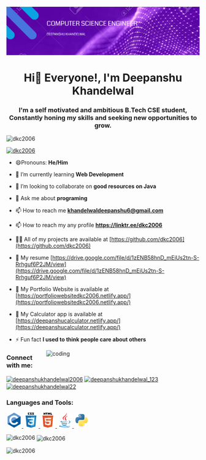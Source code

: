 ![logo](https://github.com/dkc2006/dkc2006/blob/main/660517df837d310012e12fcc.jpg)
<h1 align="center">Hi👋 Everyone!, I'm Deepanshu Khandelwal</h1>
<h3 align="center">I'm a self motivated and ambitious B.Tech CSE student, Constantly honing my skills and seeking new opportunities to grow.</h3>

<p align="left"> <img src="https://komarev.com/ghpvc/?username=dkc2006&label=Profile%20views&color=0e75b6&style=flat" alt="dkc2006" /> </p>

<p align="left"> <a href="https://github.com/ryo-ma/github-profile-trophy"><img src="https://github-profile-trophy.vercel.app/?username=dkc2006" alt="dkc2006" /></a> </p>

- 😄Pronouns: **He/Him**

- 🌱 I’m currently learning **Web Development**

- 👯 I’m looking to collaborate on **good resources on Java**

- 💬 Ask me about **programing**

- 📫 How to reach me **khandelwaldeepanshu6@gmail.com**

- 📫 How to reach my any profile **https://linktr.ee/dkc2006**

- 👨‍💻 All of my projects are available at [https://github.com/dkc2006](https://github.com/dkc2006)


- 📄 My resume [https://drive.google.com/file/d/1zENB58hnD_mEiUs2tn-S-Rrhguf6P2JM/view](https://drive.google.com/file/d/1zENB58hnD_mEiUs2tn-S-Rrhguf6P2JM/view)

- 📄 My Portfolio Website is available at [https://portfoliowebsitedkc2006.netlify.app/](https://portfoliowebsitedkc2006.netlify.app/)

- 📄 My Calculator app is available at [https://deepanshucalculator.netlify.app/](https://deepanshucalculator.netlify.app/)

- ⚡ Fun fact **I used to think people care about others**

<img align="right" alt="coding" width="400" src="https://camo.githubusercontent.com/19db51af5f90f1b152bc0b9078f5fe97053955be5074f03f17019c70345bdcdb/68747470733a2f2f6d69726f2e6d656469756d2e636f6d2f6d61782f313336302f302a37513379765349765f7430696f4a2d5a2e676966">


<h3 align="left">Connect with me:</h3>
<p align="left">
<a href="https://linkedin.com/in/deepanshukhandelwal2006" target="blank"><img align="center" src="https://raw.githubusercontent.com/rahuldkjain/github-profile-readme-generator/master/src/images/icons/Social/linked-in-alt.svg" alt="deepanshukhandelwal2006" height="30" width="40" /></a>
<a href="https://instagram.com/deepanshukhandelwal_123" target="blank"><img align="center" src="https://raw.githubusercontent.com/rahuldkjain/github-profile-readme-generator/master/src/images/icons/Social/instagram.svg" alt="deepanshukhandelwal_123" height="30" width="40" /></a>
<a href="https://codeforces.com/profile/deepanshukhandelwal22" target="blank"><img align="center" src="https://raw.githubusercontent.com/rahuldkjain/github-profile-readme-generator/master/src/images/icons/Social/codeforces.svg" alt="deepanshukhandelwal22" height="30" width="40" /></a>
</p>

<h3 align="left">Languages and Tools:</h3>
<p align="left"> <a href="https://www.cprogramming.com/" target="_blank" rel="noreferrer"> <img src="https://raw.githubusercontent.com/devicons/devicon/master/icons/c/c-original.svg" alt="c" width="40" height="40"/> </a> <a href="https://www.w3schools.com/css/" target="_blank" rel="noreferrer"> <img src="https://raw.githubusercontent.com/devicons/devicon/master/icons/css3/css3-original-wordmark.svg" alt="css3" width="40" height="40"/> </a> <a href="https://www.w3.org/html/" target="_blank" rel="noreferrer"> <img src="https://raw.githubusercontent.com/devicons/devicon/master/icons/html5/html5-original-wordmark.svg" alt="html5" width="40" height="40"/> </a> <a href="https://www.java.com" target="_blank" rel="noreferrer"> <img src="https://raw.githubusercontent.com/devicons/devicon/master/icons/java/java-original.svg" alt="java" width="40" height="40"/> </a> <a href="https://www.python.org" target="_blank" rel="noreferrer"> <img src="https://raw.githubusercontent.com/devicons/devicon/master/icons/python/python-original.svg" alt="python" width="40" height="40"/> </a> </p>

<p><img align="left" src="https://github-readme-stats.vercel.app/api/top-langs?username=dkc2006&show_icons=true&locale=en&layout=compact" alt="dkc2006" /></p>

<p>&nbsp;<img align="center" src="https://github-readme-stats.vercel.app/api?username=dkc2006&show_icons=true&locale=en" alt="dkc2006" /></p>

<p><img align="center" src="https://github-readme-streak-stats.herokuapp.com/?user=dkc2006&" alt="dkc2006" /></p>

